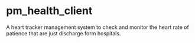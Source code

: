 # pm_health_client
A heart tracker management system to check and monitor the heart rate of patience that are just discharge form hospitals.
